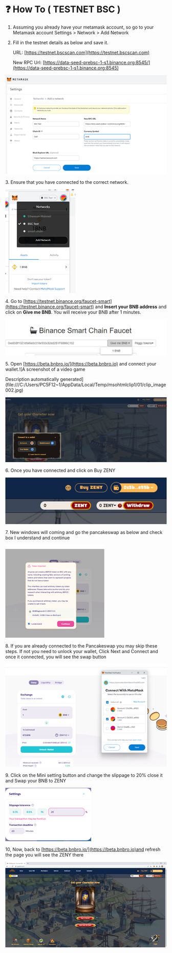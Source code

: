 # ❓ How To ( TESTNET BSC )

1. Assuming you already have your metamask account, so go to your Metamask account Settings > Network > Add Network
2.  Fill in the testnet details as below and save it.

    URL: [https://testnet.bscscan.com](https://testnet.bscscan.com)

    New RPC Url: [https://data-seed-prebsc-1-s1.binance.org:8545/](https://data-seed-prebsc-1-s1.binance.org:8545)

![](<.gitbook/assets/image (7) (1).png>)

3\. Ensure that you have connected to the correct network.

![](<.gitbook/assets/image (3) (1).png>)

4\. Go to [https://testnet.binance.org/faucet-smart](https://testnet.binance.org/faucet-smart) and **Insert your BNB address** and click on **Give me BNB**. You will receive your BNB after 1 minutes.

![](<.gitbook/assets/image (1).png>)

5\. Open [https://beta.bnbro.io/](https://beta.bnbro.io) and connect your wallet.![A screenshot of a video game

Description automatically generated](file:///C:/Users/PC5F12\~1/AppData/Local/Temp/msohtmlclip1/01/clip\_image002.jpg)

![](<.gitbook/assets/image (5) (1).png>)



6\. Once you have connected and click on Buy ZENY

![](<.gitbook/assets/image (1) (1).png>)

7\. New windows will coming and go the pancakeswap as below and check box I understand and continue

![](<.gitbook/assets/image (8) (1).png>)

8\. If you are already connected to the Pancakeswap you may skip these steps. If not you need to unlock your wallet, Click Next and Connect and once it connected, you will see the swap button

![](<.gitbook/assets/image (6) (1).png>)

9\. Click on the Mini setting button and change the slippage to 20% close it and Swap your BNB to ZENY

![](<.gitbook/assets/image (4) (1).png>)

10, Now, back to [https://beta.bnbro.io/](https://beta.bnbro.io)and refresh the page you will see the ZENY there

![](<.gitbook/assets/image (9) (1).png>)
